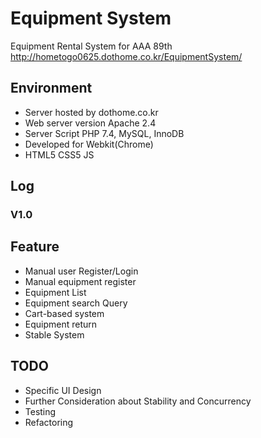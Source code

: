 # Equipment System
Equipment Rental System for AAA 89th
http://hometogo0625.dothome.co.kr/EquipmentSystem/

## Environment
- Server hosted by dothome.co.kr
- Web server version Apache 2.4
- Server Script PHP 7.4, MySQL, InnoDB
- Developed for Webkit(Chrome)
- HTML5 CSS5 JS

## Log
### V1.0

## Feature

- Manual user Register/Login
- Manual equipment register
- Equipment List
- Equipment search Query
- Cart-based system
- Equipment return
- Stable System

## TODO

- Specific UI Design
- Further Consideration about Stability and Concurrency
- Testing
- Refactoring

